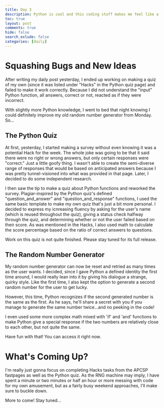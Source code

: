 ```yaml
---
title: Day 3
description: Python is cool and this coding stuff makes me feel like a god. I need to be stopped.
toc: true
layout: post
comments: true
hide: false
search_exlude: false
categories: [daily]
---
```


# Squashing Bugs and New Ideas

After writing my daily post yesterday, I ended up working on making a quiz of my own (since it was listed under "Hacks" in the Python quiz page) and failed to make it work correctly. Because I did not understand the "input" Python function, all answers, correct or not, reacted as if they were incorrect.

With slightly more Python knowledge, I went to bed that night knowing I could definitely improve my old random number generator from Monday. So...

## The Python Quiz

At first, yesterday, I started making a survey without even knowing it was a potential Hack for the week. The whole joke was going to be that it said there were no right or wrong answers, but only certain responses were "correct." Just a little goofy thing. I wasn't able to create the semi-diverse range of responses that would be based on anticipated answers because I was pretty tunnel-visioned into what was provided in that page. Later, I decided to do some independent research.

I then saw the tip to make a quiz about Python functions and reworked the survey. Plagiar-inspired by the Python quiz's defined "question_and_answer" and "question_and_response" functions, I used the same basic template to make my own quiz that's just a bit more personal. I decided to express my icnreasing fluency by asking for the user's name (which is reused throughout the quiz), giving a status check halfway through the quiz, and determining whether or not the user failed based on their score. As was mentioned in the Hacks, I also used math to calculate the score percentage based on the ratio of correct answers to questions.

Work on this quiz is not quite finished. Please stay tuned for its full release.

## The Random Number Generator

My random number generator can now be reset and retried as many times as the user wants. I decided, since I gave Python a defined identity the first time around, I would really lean into it by giving his dialogue a strange, quirky style. Like the first time, I also kept the option to generate a second random number for the user to get lucky.

However, this time, Python recognizes if the second generated number is the same as the first. As he says, he'll share a secret with you if you manage to generate the same number twice...and no peeking in the code!

I even used some more complex math mixed with 'if' and 'and' functions to make Python give a special response if the two numbers are relatively close to each other,  but not quite the same.

Have fun with that! You can access it right now.

# What's Coming Up?

I'm really just gonna focus on completing Hacks tasks from the APCSP fastpages as well as the Python quiz. As the RNG machine may imply, I have spent a minute or two minutes or half an hour or more messing with code for my own amusement, but as a fairly busy weekend approaches, I'll make sure to buckle down.

More to come! Stay tuned...